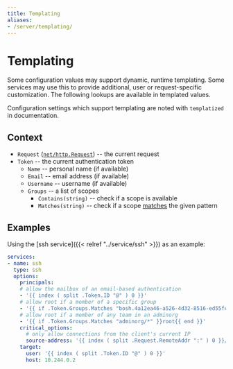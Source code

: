```yaml
---
title: Templating
aliases:
- /server/templating/
---
```


# Templating

Some configuration values may support dynamic, runtime templating. Some services may use this to provide additional, user or request-specific customization. The following lookups are available in templated values.

Configuration settings which support templating are noted with `templatized` in documentation.


## Context

 * `Request` ([`net/http.Request`](https://golang.org/pkg/net/http/#Request)) -- the current request
 * `Token` -- the current authentication token
    * `Name` -- personal name (if available)
    * `Email` -- email address (if available)
    * `Username` -- username (if available)
    * `Groups` -- a list of scopes
       * `Contains(string)` -- check if a scope is available
       * `Matches(string)` -- check if a scope [matches](https://golang.org/pkg/path/filepath/#Match) the given pattern


## Examples

Using the [ssh service]({{< relref "../service/ssh" >}}) as an example:

```yaml
services:
- name: ssh
  type: ssh
  options:
    principals:
    # allow the mailbox of an email-based authentication
    - '{{ index ( split .Token.ID "@" ) 0 }}'
    # allow root if a member of a specific group
    - '{{ if .Token.Groups.Matches "bosh.4a12ea46-a526-4d32-8516-ed55feea5297.admin" }}jumpbox{{ end }}'
    # allow root if a member of any team in an adminorg
    - '{{ if .Token.Groups.Matches "adminorg/*" }}root{{ end }}'
    critical_options:
      # only allow connections from the client's current IP
      source-address: '{{ index ( split .Request.RemoteAddr ":" ) 0 }}/32'
    target:
      user: '{{ index ( split .Token.ID "@" ) 0 }}'
      host: 10.244.0.2
```
